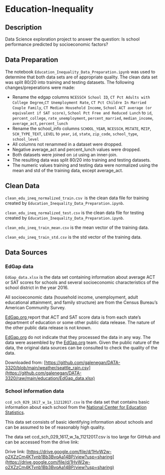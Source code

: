 # Education-Inequality
## Description
Data Science exploration project to answer the question: Is school performance predicted by socioeconomic factors?

## Data Preparation
The notebook `Education_Inequality_Data_Preparation.ipynb` was used to determine that both data sets are of appropriate quality. The clean data set was split 80/20 into training and testing datasets. The following changes/preperations were made:
*   Rename the edgap columns `NCESSCH School ID`, `CT Pct Adults with College Degree`,`CT Unemployment Rate`, `CT Pct Childre In Married Couple Family`, `CT Median Household Income`, `School ACT average (or equivalent if SAT score)`, `School Pct Free and Reduced Lunch` to `id`, `percent_college`, `rate_unemployment`, `percent_married`, `median_income`, `average_act`, `percent_lunch`
*   Rename the school_info columns `SCHOOL_YEAR`, `NCESSCH`, `MSTATE`, `MZIP`, `SCH_TYPE_TEXT`, `LEVEL` to `year`, `id`, `state`, `zip_code`, `school_type`, `school_level`
*   All columns not renammed in a dataset were dropped.
*   Negative average_act and percent_lunch values were dropped.
*   Both datasets were joined on `id` using an inner-join.
*   The resulting data was split 80/20 into training and testing datasets.
*   The numeric values training and testing data were normalized using the mean and std of the training data, except average_act.

## Clean Data
`clean_edu_ineq_normalized_train.csv `is the clean data file for training created by `Education_Inequality_Data_Preparation.ipynb`.

`clean_edu_ineq_normalized_test.csv` is the clean data file for testing created by `Education_Inequality_Data_Preparation.ipynb`.

`clean_edu_ineq_train_mean.csv` is the mean vector of the training data.

`clean_edu_ineq_train_std.csv` is the std vector of the training data.

## Data Sources
### EdGap data
`EdGap_data.xlsx` is the data set containing information about average ACT or SAT scores for schools and several socioeconomic characteristics of the school district in the year 2016.

All socioeconomic data (household income, unemployment, adult educational attainment, and family structure) are from the Census Bureau’s American Community Survey.

[EdGap.org ](https://www.edgap.org/#5/37.875/-96.987) report that ACT and SAT score data is from each state’s department of education or some other public data release. The nature of the other public data release is not known.

[EdGap.org](https://www.edgap.org/#5/37.875/-96.987) do not indicate that they processed the data in any way. The data were assembled by the [EdGap.org](https://www.edgap.org/#5/37.875/-96.987) team. Given the public nature of the data, the original data sources can be consulted to check the quality of the data.

Downloaded from: [https://github.com/galenegan/DATA-3320/blob/main/weather/seattle_rain.csv](https://github.com/galenegan/DATA-3320/raw/main/education/EdGap_data.xlsx)

### School information data
`ccd_sch_029_1617_w_1a_11212017.csv` is the data set that contains basic information about each school from the [National Center for Education Statistics](https://nces.ed.gov/ccd/pubschuniv.asp).

This data set consists of basic identifying information about schools and can be assumed to be of reasonably high quality.

The data set ccd_sch_029_1617_w_1a_11212017.csv is too large for GitHub and can be accessed from the drive link:

Drive link: [https://drive.google.com/file/d/1HvW2w-o2XZzCm4KTvnb1Bb3BvoAa14BP/view?usp=sharing](https://drive.google.com/file/d/1HvW2w-o2XZzCm4KTvnb1Bb3BvoAa14BP/view?usp=sharing)
